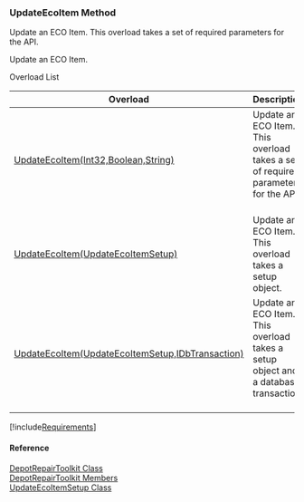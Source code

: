 ﻿### UpdateEcoItem Method

Update an ECO Item. This overload takes a set of required parameters for the API.

Update an ECO Item.

Overload List

| Overload | Description |
| --- | --- |
| [UpdateEcoItem(Int32,Boolean,String)](FChoice.Toolkits.Clarify~FChoice.Toolkits.Clarify.DepotRepair.DepotRepairToolkit~UpdateEcoItem(Int32,Boolean,String).md) | Update an ECO Item. This overload takes a set of required parameters for the API.   |
| [UpdateEcoItem(UpdateEcoItemSetup)](FChoice.Toolkits.Clarify~FChoice.Toolkits.Clarify.DepotRepair.DepotRepairToolkit~UpdateEcoItem(UpdateEcoItemSetup).md) | Update an ECO Item. This overload takes a setup object.   |
| [UpdateEcoItem(UpdateEcoItemSetup,IDbTransaction)](FChoice.Toolkits.Clarify~FChoice.Toolkits.Clarify.DepotRepair.DepotRepairToolkit~UpdateEcoItem(UpdateEcoItemSetup,IDbTransaction).md) | Update an ECO Item. This overload takes a setup object and a database transaction.   |

[!include[Requirements](../partials/requirements.md)]



#### Reference

[DepotRepairToolkit Class](FChoice.Toolkits.Clarify~FChoice.Toolkits.Clarify.DepotRepair.DepotRepairToolkit.md)  
[DepotRepairToolkit Members](FChoice.Toolkits.Clarify~FChoice.Toolkits.Clarify.DepotRepair.DepotRepairToolkit_members.md)  
[UpdateEcoItemSetup Class](FChoice.Toolkits.Clarify~FChoice.Toolkits.Clarify.DepotRepair.UpdateEcoItemSetup.md)